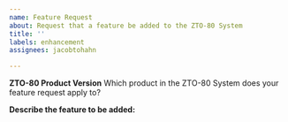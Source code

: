 ```yaml
---
name: Feature Request
about: Request that a feature be added to the ZTO-80 System
title: ''
labels: enhancement
assignees: jacobtohahn

---
```


**ZTO-80 Product Version**
Which product in the ZTO-80 System does your feature request apply to?

**Describe the feature to be added:**
